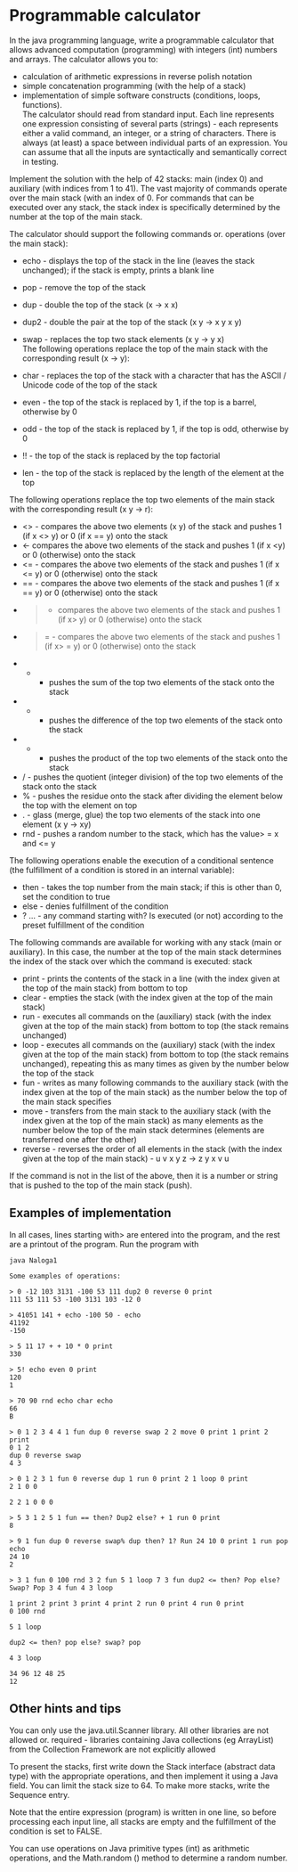 # Programmable calculator
In the java programming language, write a programmable calculator that allows advanced computation (programming) with integers (int) numbers and arrays. The calculator allows you to:

- calculation of arithmetic expressions in reverse polish notation
- simple concatenation programming (with the help of a stack)
- implementation of simple software constructs (conditions, loops, functions).  
The calculator should read from standard input. Each line represents one expression consisting of several parts (strings) - each represents either a valid command, an integer, or a string of characters. There is always (at least) a space between individual parts of an expression. You can assume that all the inputs are syntactically and semantically correct in testing.
  
Implement the solution with the help of 42 stacks: main (index 0) and auxiliary (with indices from 1 to 41). The vast majority of commands operate over the main stack (with an index of 0. For commands that can be executed over any stack, the stack index is specifically determined by the number at the top of the main stack.
  
The calculator should support the following commands or. operations (over the main stack):
   
- echo - displays the top of the stack in the line (leaves the stack unchanged); if the stack is empty, prints a blank line
- pop - remove the top of the stack
- dup - double the top of the stack (x -> x x)
- dup2 - double the pair at the top of the stack (x y -> x y x y)
- swap - replaces the top two stack elements (x y -> y x)  
The following operations replace the top of the main stack with the corresponding result (x -> y):
  
- char - replaces the top of the stack with a character that has the ASCII / Unicode code of the top of the stack
- even - the top of the stack is replaced by 1, if the top is a barrel, otherwise by 0
- odd - the top of the stack is replaced by 1, if the top is odd, otherwise by 0
- !! - the top of the stack is replaced by the top factorial
- len - the top of the stack is replaced by the length of the element at the top
  
The following operations replace the top two elements of the main stack with the corresponding result (x y -> r):
  
- <> - compares the above two elements (x y) of the stack and pushes 1 (if x <> y) or 0 (if x == y) onto the stack
- <- compares the above two elements of the stack and pushes 1 (if x <y) or 0 (otherwise) onto the stack
- <= - compares the above two elements of the stack and pushes 1 (if x <= y) or 0 (otherwise) onto the stack
- == - compares the above two elements of the stack and pushes 1 (if x == y) or 0 (otherwise) onto the stack
-  >  - compares the above two elements of the stack and pushes 1 (if x> y) or 0 (otherwise) onto the stack
-  >= - compares the above two elements of the stack and pushes 1 (if x> = y) or 0 (otherwise) onto the stack
-  + - pushes the sum of the top two elements of the stack onto the stack
-  - - pushes the difference of the top two elements of the stack onto the stack
-  * - pushes the product of the top two elements of the stack onto the stack
- / - pushes the quotient (integer division) of the top two elements of the stack onto the stack
- % - pushes the residue onto the stack after dividing the element below the top with the element on top
- . - glass (merge, glue) the top two elements of the stack into one element (x y -> xy)
- rnd - pushes a random number to the stack, which has the value> = x and <= y
  
The following operations enable the execution of a conditional sentence (the fulfillment of a condition is stored in an internal variable):
  
- then - takes the top number from the main stack; if this is other than 0, set the condition to true
- else - denies fulfillment of the condition
- ? ... - any command starting with? Is executed (or not) according to the preset fulfillment of the condition
  
The following commands are available for working with any stack (main or auxiliary). In this case, the number at the top of the main stack determines the index of the stack over which the command is executed:
stack
- print - prints the contents of the stack in a line (with the index given at the top of the main stack) from bottom to top
- clear - empties the stack (with the index given at the top of the main stack)
- run - executes all commands on the (auxiliary) stack (with the index given at the top of the main stack) from bottom to top (the stack remains unchanged)
- loop - executes all commands on the (auxiliary) stack (with the index given at the top of the main stack) from bottom to top (the stack remains unchanged), repeating this as many times as given by the number below the top of the stack
- fun - writes as many following commands to the auxiliary stack (with the index given at the top of the main stack) as the number below the top of the main stack specifies
- move - transfers from the main stack to the auxiliary stack (with the index given at the top of the main stack) as many elements as the number below the top of the main stack determines (elements are transferred one after the other)
- reverse - reverses the order of all elements in the stack (with the index given at the top of the main stack) - u v x y z -> z y x v u
  
If the command is not in the list of the above, then it is a number or string that is pushed to the top of the main stack (push).
  
## Examples of implementation
In all cases, lines starting with> are entered into the program, and the rest are a printout of the program. Run the program with
```
java Naloga1

Some examples of operations:

> 0 -12 103 3131 -100 53 111 dup2 0 reverse 0 print
111 53 111 53 -100 3131 103 -12 0

> 41051 141 + echo -100 50 - echo
41192
-150

> 5 11 17 + + 10 * 0 print
330

> 5! echo even 0 print
120
1

> 70 90 rnd echo char echo
66
B

> 0 1 2 3 4 4 1 fun dup 0 reverse swap 2 2 move 0 print 1 print 2 print
0 1 2
dup 0 reverse swap
4 3

> 0 1 2 3 1 fun 0 reverse dup 1 run 0 print 2 1 loop 0 print
2 1 0 0

2 2 1 0 0 0

> 5 3 1 2 5 1 fun == then? Dup2 else? + 1 run 0 print
8

> 9 1 fun dup 0 reverse swap% dup then? 1? Run 24 10 0 print 1 run pop echo
24 10
2

> 3 1 fun 0 100 rnd 3 2 fun 5 1 loop 7 3 fun dup2 <= then? Pop else? Swap? Pop 3 4 fun 4 3 loop

1 print 2 print 3 print 4 print 2 run 0 print 4 run 0 print
0 100 rnd

5 1 loop

dup2 <= then? pop else? swap? pop

4 3 loop

34 96 12 48 25
12
```
## Other hints and tips

You can only use the java.util.Scanner library. All other libraries are not allowed or. required - libraries containing Java collections (eg ArrayList) from the Collection Framework are not explicitly allowed

To present the stacks, first write down the Stack interface (abstract data type) with the appropriate operations, and then implement it using a Java field. You can limit the stack size to 64. To make more stacks, write the Sequence entry.

Note that the entire expression (program) is written in one line, so before processing each input line, all stacks are empty and the fulfillment of the condition is set to FALSE.

You can use operations on Java primitive types (int) as arithmetic operations, and the Math.random () method to determine a random number.
